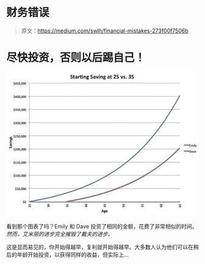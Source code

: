 # 财务错误

> 原文：<https://medium.com/swlh/financial-mistakes-273f00f7506b>

# 尽快投资，否则以后踢自己！

![](img/954a458e36a00260ec0b8d0311ad75a0.png)

看到那个图表了吗？Emily 和 Dave 投资了相同的金额，花费了非常相似的时间。*然而，艾米丽的进步完全摧毁了戴夫的进步。*

这是显而易见的，你开始得越早，复利就开始得越早。大多数人认为他们可以在稍后的年龄开始投资，以获得同样的收益，但实际上…